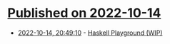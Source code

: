 # [Published on 2022-10-14](index.md)

* [2022-10-14, 20:49:10](https://lobste.rs/s/jwakzd/haskell_playground_wip) - [Haskell Playground (WIP)](https://www.youtube.com/watch?v=UFZeRgqZs7E)
